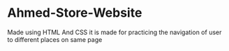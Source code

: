 # Ahmed-Store-Website
Made using HTML And CSS it is made for practicing the navigation of user to different places on same page
